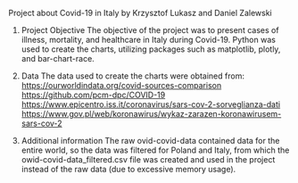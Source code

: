 Project about Covid-19 in Italy by Krzysztof Lukasz and Daniel Zalewski


1. Project Objective
The objective of the project was to present cases of illness, mortality, and healthcare in Italy during Covid-19. Python was used to create the charts, utilizing packages such as matplotlib, plotly, and bar-chart-race.

2. Data
The data used to create the charts were obtained from:
https://ourworldindata.org/covid-sources-comparison
https://github.com/pcm-dpc/COVID-19
https://www.epicentro.iss.it/coronavirus/sars-cov-2-sorveglianza-dati
https://www.gov.pl/web/koronawirus/wykaz-zarazen-koronawirusem-sars-cov-2

3. Additional information
The raw ovid-covid-data contained data for the entire world, so the data was filtered for Poland and Italy, from which the owid-covid-data_filtered.csv file was created and used in the project instead of the raw data (due to excessive memory usage).
